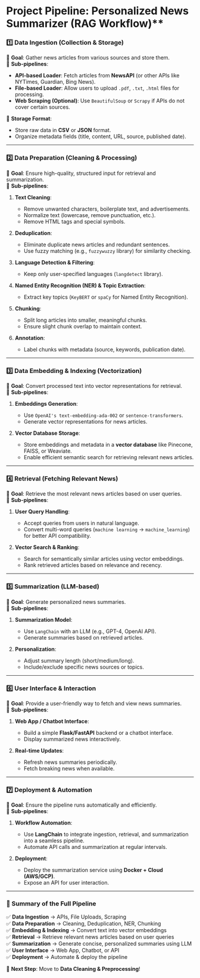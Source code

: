 # Project Pipeline: Personalized News Summarizer (RAG Workflow)**  

### **1️⃣ Data Ingestion (Collection & Storage)**
🔹 **Goal**: Gather news articles from various sources and store them.  
🔹 **Sub-pipelines**:
- **API-based Loader**: Fetch articles from **NewsAPI** (or other APIs like NYTimes, Guardian, Bing News).
- **File-based Loader**: Allow users to upload `.pdf`, `.txt`, `.html` files for processing.
- **Web Scraping (Optional)**: Use `BeautifulSoup` or `Scrapy` if APIs do not cover certain sources.

🔹 **Storage Format**:
- Store raw data in **CSV** or **JSON** format.
- Organize metadata fields (title, content, URL, source, published date).

---

### **2️⃣ Data Preparation (Cleaning & Processing)**
🔹 **Goal**: Ensure high-quality, structured input for retrieval and summarization.  
🔹 **Sub-pipelines**:
1. **Text Cleaning**:
   - Remove unwanted characters, boilerplate text, and advertisements.
   - Normalize text (lowercase, remove punctuation, etc.).
   - Remove HTML tags and special symbols.

2. **Deduplication**:
   - Eliminate duplicate news articles and redundant sentences.
   - Use fuzzy matching (e.g., `fuzzywuzzy` library) for similarity checking.

3. **Language Detection & Filtering**:
   - Keep only user-specified languages (`langdetect` library).

4. **Named Entity Recognition (NER) & Topic Extraction**:
   - Extract key topics (`KeyBERT` or `spaCy` for Named Entity Recognition).

5. **Chunking**:
   - Split long articles into smaller, meaningful chunks.
   - Ensure slight chunk overlap to maintain context.

6. **Annotation**:
   - Label chunks with metadata (source, keywords, publication date).

---

### **3️⃣ Data Embedding & Indexing (Vectorization)**
🔹 **Goal**: Convert processed text into vector representations for retrieval.  
🔹 **Sub-pipelines**:
1. **Embeddings Generation**:
   - Use `OpenAI's text-embedding-ada-002` or `sentence-transformers`.
   - Generate vector representations for news articles.

2. **Vector Database Storage**:
   - Store embeddings and metadata in a **vector database** like Pinecone, FAISS, or Weaviate.
   - Enable efficient semantic search for retrieving relevant news articles.

---

### **4️⃣ Retrieval (Fetching Relevant News)**
🔹 **Goal**: Retrieve the most relevant news articles based on user queries.  
🔹 **Sub-pipelines**:
1. **User Query Handling**:
   - Accept queries from users in natural language.
   - Convert multi-word queries (`machine learning` → `machine_learning`) for better API compatibility.

2. **Vector Search & Ranking**:
   - Search for semantically similar articles using vector embeddings.
   - Rank retrieved articles based on relevance and recency.

---

### **5️⃣ Summarization (LLM-based)**
🔹 **Goal**: Generate personalized news summaries.  
🔹 **Sub-pipelines**:
1. **Summarization Model**:
   - Use `LangChain` with an LLM (e.g., GPT-4, OpenAI API).
   - Generate summaries based on retrieved articles.

2. **Personalization**:
   - Adjust summary length (short/medium/long).
   - Include/exclude specific news sources or topics.

---

### **6️⃣ User Interface & Interaction**
🔹 **Goal**: Provide a user-friendly way to fetch and view news summaries.  
🔹 **Sub-pipelines**:
1. **Web App / Chatbot Interface**:
   - Build a simple **Flask/FastAPI** backend or a chatbot interface.
   - Display summarized news interactively.

2. **Real-time Updates**:
   - Refresh news summaries periodically.
   - Fetch breaking news when available.

---

### **7️⃣ Deployment & Automation**
🔹 **Goal**: Ensure the pipeline runs automatically and efficiently.  
🔹 **Sub-pipelines**:
1. **Workflow Automation**:
   - Use **LangChain** to integrate ingestion, retrieval, and summarization into a seamless pipeline.
   - Automate API calls and summarization at regular intervals.

2. **Deployment**:
   - Deploy the summarization service using **Docker + Cloud (AWS/GCP)**.
   - Expose an API for user interaction.

---

### **📌 Summary of the Full Pipeline**
✅ **Data Ingestion** → APIs, File Uploads, Scraping  
✅ **Data Preparation** → Cleaning, Deduplication, NER, Chunking  
✅ **Embedding & Indexing** → Convert text into vector embeddings  
✅ **Retrieval** → Retrieve relevant news articles based on user queries  
✅ **Summarization** → Generate concise, personalized summaries using LLM  
✅ **User Interface** → Web App, Chatbot, or API  
✅ **Deployment** → Automate & deploy the pipeline  

🚀 **Next Step**: Move to **Data Cleaning & Preprocessing**!